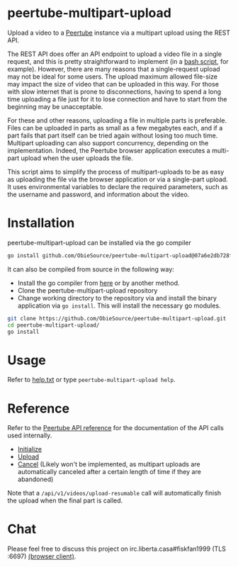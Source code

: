 # peertube-multipart-upload
Upload a video to a [Peertube](https://joinpeertube.org/) instance via a multipart upload using the REST API.

The REST API does offer an API endpoint to upload a video file in a single request, and this is pretty straightforward to implement (in a [bash script](https://gist.github.com/FiskFan1999/66daa3063f63418cb6957123d7f8955d), for example). However, there are many reasons that a single-request upload may not be ideal for some users. The upload maximum allowed file-size may impact the size of video that can be uploaded in this way. For those with slow internet that is prone to disconnections, having to spend a long time uploading a file just for it to lose connection and have to start from the beginning may be unacceptable.

For these and other reasons, uploading a file in multiple parts is preferable. Files can be uploaded in parts as small as a few megabytes each, and if a part fails that part itself can be tried again without losing too much time. Multipart uploading can also support concurrency, depending on the implementation. Indeed, the Peertube browser application executes a multi-part upload when the user uploads the file.

This script aims to simplify the process of multipart-uploads to be as easy as uploading the file via the browser application or via a single-part upload. It uses environmental variables to declare the required parameters, such as the username and password, and information about the video.

# Installation
peertube-multipart-upload can be installed via the go compiler
```bash
go install github.com/ObieSource/peertube-multipart-upload@07a6e2db728f90a6911d1e3d3f0b7c92e38b9835
```

It can also be compiled from source in the following way:
- Install the go compiler from [here](https://go.dev/dl/) or by another method.
- Clone the peertube-multipart-upload repository
- Change working directory to the repository via and install the binary application via `go install`. This will install the necessary go modules.
```bash
git clone https://github.com/ObieSource/peertube-multipart-upload.git
cd peertube-multipart-upload/
go install
```

# Usage
Refer to [help.txt](https://raw.githubusercontent.com/ObieSource/peertube-multipart-upload/master/help.txt) or type `peertube-multipart-upload help`.

# Reference
Refer to the [Peertube API reference](https://docs.joinpeertube.org/api-rest-reference.html#operation/uploadResumableInit) for the documentation of the API calls used internally.

- [Initialize](https://docs.joinpeertube.org/api-rest-reference.html#operation/uploadResumableInit)
- [Upload](https://docs.joinpeertube.org/api-rest-reference.html#operation/uploadResumable)
- [Cancel](https://docs.joinpeertube.org/api-rest-reference.html#operation/uploadResumableCancel) (Likely won't be implemented, as multipart uploads are automatically canceled after a certain length of time if they are abandoned)

Note that a `/api/v1/videos/upload-resumable` call will automatically finish the upload when the final part is called.

# Chat
Please feel free to discuss this project on irc.liberta.casa#fiskfan1999 (TLS :6697) [(browser client)](https://liberta.casa/kiwi/#fiskfan1999).
